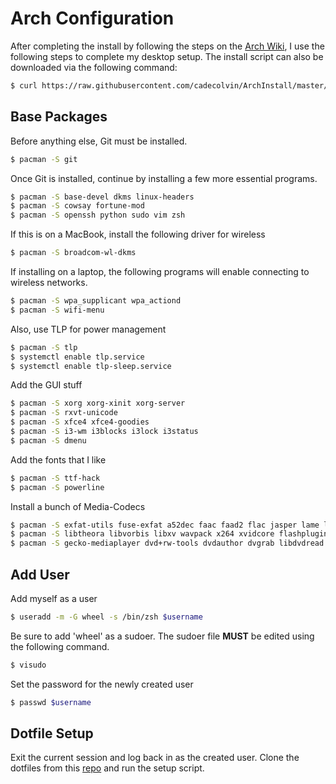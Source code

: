 # Arch Configuration
After completing the install by following the steps on the [Arch Wiki](https://wiki.archlinux.org/index.php/Installation_guide), I use the following steps to complete my desktop setup.
The install script can also be downloaded via the following command:
```bash
$ curl https://raw.githubusercontent.com/cadecolvin/ArchInstall/master/install.sh > install.sh
```

## Base Packages
Before anything else, Git must be installed.
```bash
$ pacman -S git
```

Once Git is installed, continue by installing a few more essential programs.
```bash
$ pacman -S base-devel dkms linux-headers
$ pacman -S cowsay fortune-mod
$ pacman -S openssh python sudo vim zsh
```

If this is on a MacBook, install the following driver for wireless
```bash
$ pacman -S broadcom-wl-dkms
```

If installing on a laptop, the following programs will enable connecting to wireless networks.
```bash
$ pacman -S wpa_supplicant wpa_actiond
$ pacman -S wifi-menu
```

Also, use TLP for power management
```bash
$ pacman -S tlp
$ systemctl enable tlp.service
$ systemctl enable tlp-sleep.service
```

Add the GUI stuff
```bash
$ pacman -S xorg xorg-xinit xorg-server 
$ pacman -S rxvt-unicode
$ pacman -S xfce4 xfce4-goodies
$ pacman -S i3-wm i3blocks i3lock i3status
$ pacman -S dmenu
```

Add the fonts that I like
```bash
$ pacman -S ttf-hack
$ pacman -S powerline
```

Install a bunch of Media-Codecs
```bash
$ pacman -S exfat-utils fuse-exfat a52dec faac faad2 flac jasper lame libdca libdv gst-libav 
$ pacman -S libtheora libvorbis libxv wavpack x264 xvidcore flashplugin libdvdcss libmad
$ pacman -S gecko-mediaplayer dvd+rw-tools dvdauthor dvgrab libdvdread libdvdnav  libmpeg2
```

## Add User
Add myself as a user
```bash
$ useradd -m -G wheel -s /bin/zsh $username
```

Be sure to add 'wheel' as a sudoer. The sudoer file **MUST** be edited using the following command.
```bash
$ visudo
```

Set the password for the newly created user
```bash
$ passwd $username
```

## Dotfile Setup
Exit the current session and log back in as the created user.
Clone the dotfiles from this [repo](https://github.com/cadecolvin/dotfiles) and run the setup script.
